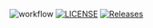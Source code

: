 ![workflow](https://github.com/ZayarThanHtike/sem/actions/workflows/main.yml/badge.svg)
[![LICENSE](https://img.shields.io/github/license/ZayarThanHtike/sem.svg?style=flat-square)](https://github.com/ZayarThanHtike/sem/blob/master/LICENSE)
[![Releases](https://img.shields.io/github/release/ZayarThanHtike/sem/all.svg?style=flat-square)](https://github.com/ZayarThanHtike/sem/releases)